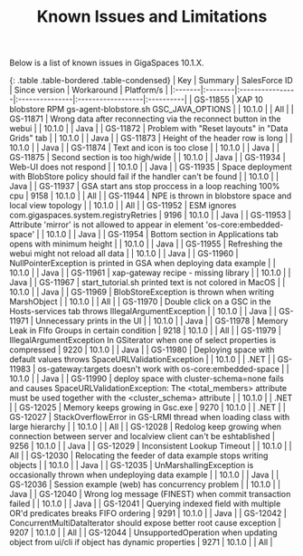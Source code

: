 ﻿---
layout: post
title:  Known Issues and Limitations
categories: EARLY_ACCESS
parent: none
weight: 400
---


Below is a list of known issues in GigaSpaces 10.1.X.


{: .table .table-bordered .table-condensed}
| Key | Summary | SalesForce ID | Since version | Workaround | Platform/s |
|:-------|:--------|:----------------|:---------------|:------------------|:----------|
| <nobr>GS-11855</nobr> | XAP 10 blobstore RPM gs-agent-blobstore.sh GSC_JAVA_OPTIONS | | 10.1.0 | | All |
| GS-11871 | Wrong data after reconnecting via the reconnect button in the webui | | 10.1.0 | | Java |
| GS-11872 | Problem with "Reset layouts" in "Data Grids" tab | | 10.1.0 | | Java |
| GS-11873 | Height of the header row is long | | 10.1.0 | | Java |
| GS-11874 | Text and icon is too close | | 10.1.0 | | Java |
| GS-11875 | Second section is too high/wide | | 10.1.0 | | Java |
| GS-11934 | Web-UI does not respond | | 10.1.0 | | Java |
| GS-11935 | Space deployment with BlobStore policy should fail if the handler can't be found | | 10.1.0 | | Java |
| GS-11937 | GSA start ans stop proccess in a loop reaching 100% cpu | 9158 | 10.1.0 | | All |
| GS-11944 | NPE is thrown in blobstore space and local view topology |  | 10.1.0 | | All |
| GS-11952 | ESM ignores com.gigaspaces.system.registryRetries | 9196 | 10.1.0 | | Java |
| GS-11953 | Attribute 'mirror' is not allowed to appear in element 'os-core:embedded-space' |  | 10.1.0 | | Java |
| GS-11954 | Bottom section in Applications tab opens with minimum height |  | 10.1.0 | | Java |
| GS-11955 | Refreshing the webui might not reload all data |  | 10.1.0 | | Java |
| GS-11960 | NullPointerException is printed in GSA when deploying data example |  | 10.1.0 | | Java |
| GS-11961 | xap-gateway recipe - missing library |  | 10.1.0 | | Java |
| GS-11967 | start_tutorial.sh printed text is not colored in MacOS |  | 10.1.0 | | Java |
| GS-11969 | BlobStoreException is thrown when writing MarshObject |  | 10.1.0 | | All |
| GS-11970 | Double click on a GSC in the Hosts-services tab throws IllegalArgumentException |  | 10.1.0 | | Java |
| GS-11971 | Unnecessary prints in the UI |  | 10.1.0 | | Java |
| GS-11978 | Memory Leak in FIfo Groups in certain condition | 9218 | 10.1.0 | | All |
| GS-11979 | IllegalArgumentException In GSiterator when one of select properties is compressed | 9220 | 10.1.0 | | Java |
| GS-11980 | Deploying space with default values throws SpaceURLValidationException |  | 10.1.0 | | .NET |
| GS-11983 | os-gateway:targets doesn't work with os-core:embedded-space |  | 10.1.0 | | Java |
| GS-11990 | deploy space with cluster-schema=none fails and causes SpaceURLValidationException: The <total_members> attribute must be used together with the <cluster_schema> attribute |  | 10.1.0 | | .NET |
| GS-12025 | Memory keeps growing in Gsc.exe | 9270 | 10.1.0 | | .NET |
| GS-12027 | StackOverflowError in GS-LRMI thread when loading class with large hierarchy |  | 10.1.0 | | All |
| GS-12028 | Redolog keep growing when connection between server and localview client can't be eshtablished | 9256 | 10.1.0 | | Java |
| GS-12029 | Inconsistent Lookup Timeout |  | 10.1.0 | | All |
| GS-12030 | Relocating the feeder of data example stops writing objects |  | 10.1.0 | | Java |
| GS-12035 | UnMarshallingException is occasionally thrown when undeploying data example |  | 10.1.0 | | Java |
| GS-12036 | Session example (web) has concurrency problem |  | 10.1.0 | | Java |
| GS-12040 | Wrong log message (FINEST) when commit transaction failed |  | 10.1.0 | | Java |
| GS-12041 | Querying indexed field with multiple OR'd predicates breaks FIFO ordering | 9291 | 10.1.0 | | Java |
| GS-12042 | ConcurrentMultiDataIterator should expose better root cause exception | 9207 | 10.1.0 | | All |
| GS-12044 | UnsupportedOperation when updating object from ui/cli if object has dynamic properties | 9271 | 10.1.0 | | All |